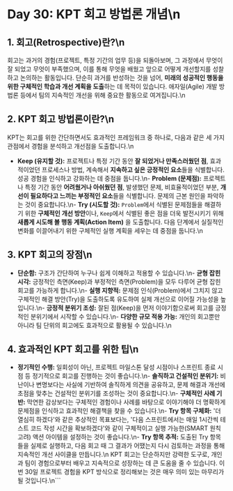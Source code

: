 # Day 30: KPT 회고 방법론 개념\n
## 1. 회고(Retrospective)란?\n
회고는 과거의 경험(프로젝트, 특정 기간의 업무 등)을 되돌아보며, 그 과정에서 무엇이 잘 되었고 무엇이 부족했으며, 이를 통해 무엇을 배웠고 앞으로 어떻게 개선할지를 성찰하고 논의하는 활동입니다. 단순히 과거를 반성하는 것을 넘어, **미래의 성공적인 행동을 위한 구체적인 학습과 개선 계획을 도출**하는 데 목적이 있습니다. 애자일(Agile) 개발 방법론 등에서 팀의 지속적인 개선을 위해 중요한 활동으로 여겨집니다.\n
## 2. KPT 회고 방법론이란?\n
KPT는 회고를 위한 간단하면서도 효과적인 프레임워크 중 하나로, 다음과 같은 세 가지 관점에서 경험을 분석하고 개선점을 도출합니다.\n
-   **Keep (유지할 것):** 프로젝트나 특정 기간 동안 **잘 되었거나 만족스러웠던 점**, 효과적이었던 프로세스나 방법, 계속해서 **지속하고 싶은 긍정적인 요소**들을 식별합니다. 성공 경험을 인식하고 강화하는 데 중점을 둡니다.\n-   **Problem (문제점):** 프로젝트나 특정 기간 동안 **어려웠거나 아쉬웠던 점**, 발생했던 문제, 비효율적이었던 부분, **개선이 필요하다고 느끼는 부정적인 요소**들을 식별합니다. 문제의 근본 원인을 파악하는 것이 중요합니다.\n-   **Try (시도할 것):** `Problem`에서 식별된 문제점들을 해결하기 위한 **구체적인 개선 방안**이나, `Keep`에서 식별된 좋은 점을 더욱 발전시키기 위해 **새롭게 시도해 볼 행동 계획(Action Item)** 을 도출합니다. 다음 단계에서 실질적인 변화를 이끌어내기 위한 구체적인 실행 계획을 세우는 데 중점을 둡니다.\n
## 3. KPT 회고의 장점\n
-   **단순함:** 구조가 간단하여 누구나 쉽게 이해하고 적용할 수 있습니다.\n-   **균형 잡힌 시각:** 긍정적인 측면(Keep)과 부정적인 측면(Problem)을 모두 다루어 균형 잡힌 회고를 가능하게 합니다.\n-   **실행 지향적:** 문제점 인식(Problem)에서 그치지 않고 구체적인 해결 방안(Try)을 도출하도록 유도하여 실제 개선으로 이어질 가능성을 높입니다.\n-   **긍정적 분위기 조성:** 잘된 점(Keep)을 먼저 이야기함으로써 회고를 긍정적인 분위기에서 시작할 수 있습니다.\n-   **다양한 규모 적용 가능:** 개인의 회고뿐만 아니라 팀 단위의 회고에도 효과적으로 활용될 수 있습니다.\n
## 4. 효과적인 KPT 회고를 위한 팁\n
-   **정기적인 수행:** 일회성이 아닌, 프로젝트 마일스톤 달성 시점이나 스프린트 종료 시점 등 정기적으로 회고를 진행하는 것이 좋습니다.\n-   **솔직하고 건설적인 분위기:** 비난이나 변명보다는 사실에 기반하여 솔직하게 의견을 공유하고, 문제 해결과 개선에 초점을 맞추는 건설적인 분위기를 조성하는 것이 중요합니다.\n-   **구체적인 사례 기반:** 막연한 감상보다는 구체적인 경험이나 사례를 바탕으로 이야기해야 더 명확하게 문제점을 인식하고 효과적인 해결책을 찾을 수 있습니다.\n-   **Try 항목 구체화:** '더 열심히 하겠다'와 같은 추상적인 목표보다는, '다음 스프린트에서는 매일 1시간씩 테스트 코드 작성 시간을 확보하겠다'와 같이 구체적이고 실행 가능한(SMART 원칙 고려) 액션 아이템을 설정하는 것이 좋습니다.\n-   **Try 항목 추적:** 도출된 Try 항목들을 실제로 실행하고, 다음 회고 때 그 결과가 어땠는지 다시 검토하는 과정을 통해 지속적인 개선 사이클을 만듭니다.\n
KPT 회고는 단순하지만 강력한 도구로, 개인과 팀이 경험으로부터 배우고 지속적으로 성장하는 데 큰 도움을 줄 수 있습니다. 이번 30일 프로젝트 경험을 KPT 방식으로 정리해보는 것은 매우 의미 있는 마무리가 될 것입니다.\n``` 